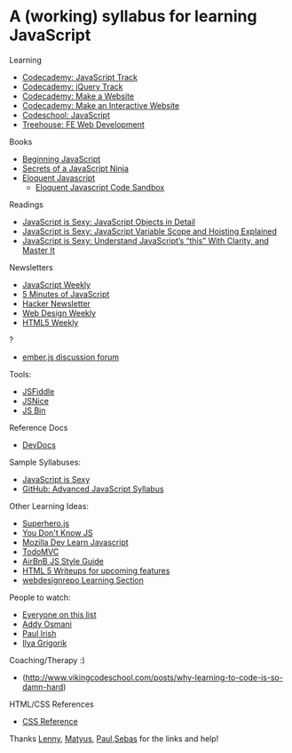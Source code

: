 A (working) syllabus for learning JavaScript
============================================


Learning
+ [Codecademy: JavaScript Track](http://www.codecademy.com/en/tracks/javascript)
+ [Codecademy: jQuery Track](http://www.codecademy.com/en/tracks/jquery)
+ [Codecademy: Make a Website](http://www.codecademy.com/skills/make-a-website)
+ [Codecademy: Make an Interactive Website](http://www.codecademy.com/skills/make-an-interactive-website)
+ [Codeschool: JavaScript](https://www.codeschool.com/paths/javascript)
+ [Treehouse: FE Web Development](http://teamtreehouse.com/tracks/front-end-web-development)

Books
+ [Beginning JavaScript](http://www.amazon.com/gp/product/0470525932/ref=as_li_tl?ie=UTF8&camp=1789&creative=9325&creativeASIN=0470525932&linkCode=as2&tag=interhaptic-20&linkId=DMQK6I7WC6V34B77)
+ [Secrets of a JavaScript Ninja](http://www.manning.com/resig/)
+ [Eloquent Javascript](http://eloquentjavascript.net/)
  + [Eloquent Javascript Code Sandbox](http://eloquentjavascript.net/code/)

Readings
+ [JavaScript is Sexy: JavaScript Objects in Detail](http://javascriptissexy.com/javascript-objects-in-detail/)
+ [JavaScript is Sexy: JavaScript Variable Scope and Hoisting Explained](http://javascriptissexy.com/javascript-variable-scope-and-hoisting-explained/)
+ [JavaScript is Sexy: Understand JavaScript’s “this” With Clarity, and Master It](http://javascriptissexy.com/understand-javascripts-this-with-clarity-and-master-it/)

Newsletters
+ [JavaScript Weekly](http://javascriptweekly.com/)
+ [5 Minutes of JavaScript](http://us7.campaign-archive2.com/?u=b9a8d14c0dcb1dab9fa67a13a&id=ce78483100&e=34c6c1d648)
+ [Hacker Newsletter](http://us1.campaign-archive2.com/?u=faa8eb4ef3a111cef92c4f3d4&id=24c670da8a&e=3a4f95db13)
+ [Web Design Weekly](http://email.jakebresnehan.com/t/ViewEmail/r/DAFC007623B601522540EF23F30FEDED/EFD0B7DC57BF1D661D419C9787CC9684)
+ [HTML5 Weekly](http://html5weekly.com/issues/173)

?
+ [ember.js discussion forum](http://discuss.emberjs.com/)

Tools:
+ [JSFiddle](http://jsfiddle.net/)
+ [JSNice](http://www.jsnice.org/)
+ [JS Bin](http://jsbin.com/)

Reference Docs
+ [DevDocs](http://devdocs.io/)

Sample Syllabuses:
+ [JavaScript is Sexy](http://javascriptissexy.com/how-to-learn-javascript-properly/)
+ [GitHub: Advanced JavaScript Syllabus](https://github.com/advanced-js/syllabus)

Other Learning Ideas:
+ [Superhero.js](http://superherojs.com/)
+ [You Don't Know JS](https://github.com/getify/You-Dont-Know-JS)
+ [Mozilla Dev Learn Javascript](https://developer.mozilla.org/en-US/Learn/JavaScript)
+ [TodoMVC](http://todomvc.com/)
+ [AirBnB JS Style Guide](https://github.com/airbnb/javascript)
+ [HTML 5 Writeups for upcoming features](http://www.html5rocks.com/)
+ [webdesignrepo Learning Section](http://www.webdesignrepo.com/#learning)

People to watch:
+ [Everyone on this list](https://developers.google.com/web/fundamentals/resources/contributors/index)
+ [Addy Osmani](https://twitter.com/addyosmani)
+ [Paul Irish](https://twitter.com/paul_irish)
+ [Ilya Grigorik](https://twitter.com/igrigorik)

Coaching/Therapy :)
+ (http://www.vikingcodeschool.com/posts/why-learning-to-code-is-so-damn-hard)

HTML/CSS References
+ [CSS Reference](http://tympanus.net/codrops/css_reference/)


Thanks [Lenny](https://twitter.com/rememberlenny), [Matyus](https://twitter.com/mmatyus), [Paul](https://twitter.com/paul_asjes),[Sebas](https://twitter.com/sebasribas) for the links and help!
